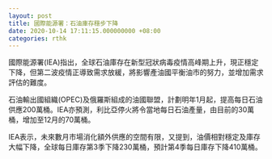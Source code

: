 ```yaml
---
layout: post
title: 國際能源署：石油庫存穩步下降
date: 2020-10-14 17:11:15.000000000 +08:00
categories: rthk
---
```


國際能源署(IEA)指出，全球石油庫存在新型冠狀病毒疫情高峰期上升，現正穩定下降，但第二波疫情正導致需求放緩，將影響產油國平衡油市的努力，並增加需求評估的難度。

石油輸出國組織(OPEC)及俄羅斯組成的油國聯盟，計劃明年1月起，提高每日石油供應200萬桶。IEA亦預測，利比亞停火將令當地每日石油產量，由目前的30萬桶，增加至12月的70萬桶。

IEA表示，未來數月市場消化額外供應的空間有限，又提到，油價相對穩定及庫存大幅下降，全球每日庫存第3季下降230萬桶，預計第4季每日庫存下降410萬桶。
